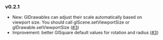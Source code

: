 ### v0.2.1

- New: GlDrawables can adjust their scale automatically based on viewport size. You should call glScene.setViewportSize or glDrawable.setViewportSize ([#3][3])
- Improvement: better GlSquare default values for rotation and radius ([#3][3])

[3]: https://github.com/natario1/Egloo/pull/3
